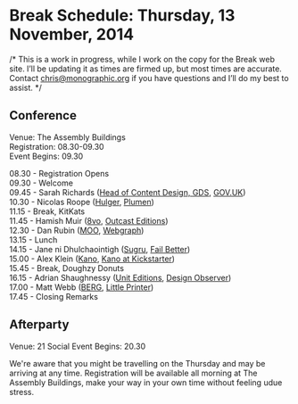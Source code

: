 Break Schedule: Thursday, 13 November, 2014
===========================================

/* This is a work in progress, while I work on the copy for the Break web site. I’ll be updating it as times are firmed up, but most times are accurate. Contact chris@monographic.org if you have questions and I’ll do my best to assist. */


Conference
----------

Venue: The Assembly Buildings  
Registration: 08.30-09.30  
Event Begins: 09.30

08.30 - Registration Opens  
09.30 - Welcome  
09.45 - Sarah Richards ([Head of Content Design, GDS](https://gds.blog.gov.uk), [GOV.UK](https://www.gov.uk))  
10.30 - Nicolas Roope ([Hulger](http://www.hulger.com), [Plumen](http://plumen.com))  
11.15 - Break, KitKats  
11.45 - Hamish Muir ([8vo](http://www.lars-mueller-publishers.com/en/8vo), [Outcast Editions](http://www.outcasteditions.com))  
12.30 - Dan Rubin ([MOO](http://moo.com), [Webgraph](http://danrubin.is))  
13.15 - Lunch  
14.15 - Jane ni Dhulchaointigh ([Sugru](http://sugru.com), [Fail Better](http://sugru.com))  
15.00 - Alex Klein ([Kano](http://www.kano.me), [Kano at Kickstarter](https://www.kickstarter.com/projects/alexklein/kano-a-computer-anyone-can-make))  
15.45 - Break, Doughzy Donuts  
16.15 - Adrian Shaughnessy ([Unit Editions](http://www.uniteditions.com), [Design Observer](http://designobserver.com))  
17.00 - Matt Webb ([BERG](http://bergcloud.com), [Little Printer](http://bergcloud.com/littleprinter/))  
17.45 - Closing Remarks


Afterparty
----------

Venue: 21 Social
Event Begins: 20.30


We're aware that you might be travelling on the Thursday and may be arriving at any time. Registration will be available all morning at The Assembly Buildings, make your way in your own time without feeling udue stress.
